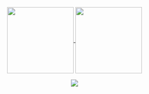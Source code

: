 <!-- <p align="center">
	<img src="https://user-images.githubusercontent.com/61664827/231243763-7462694a-4695-45a6-a756-a5752cfebd04.png" />
</p> -->
<!-- <h4 align="center"> -->
<!-- <img src="https://readme-components.vercel.app/api?component=logo&logo=javascript&text=false&animation=spin&fill=black&textfill=F7DF1E&"> -->
<!-- <img src="https://readme-components.vercel.app/api?component=logo&logo=cplusplus&text=false&animation=spin&fill=black&textfill=00599C&"> -->
<!-- <img src="https://readme-components.vercel.app/api?component=logo&logo=python&text=false&animation=spin&fill=black&textfill=3776AB&"> -->
<!-- <img src="https://readme-components.vercel.app/api?component=logo&logo=java&text=false&animation=spin&fill=black&textfill=f89820&"> -->
<!-- <img src="https://readme-components.vercel.app/api?component=logo&logo=sass&text=false&animation=spin&fill=black&textfill=CC6699&"> -->
<!-- <img src="https://readme-components.vercel.app/api?component=logo&logo=node.js&text=false&animation=spin&fill=black&textfill=339933&"> -->
<!-- <img src="https://readme-components.vercel.app/api?component=logo&logo=react&text=false&animation=spin&fill=black&textfill=61DAFB&"> -->
<!-- <img src="https://readme-components.vercel.app/api?component=logo&logo=next.js&text=false&animation=spin&fill=black&textfill=ffffff&"> -->
<!-- <img src="https://readme-components.vercel.app/api?component=logo&logo=redux&text=false&animation=spin&fill=black&textfill=764ABC&"> -->
<!-- <img src="https://readme-components.vercel.app/api?component=logo&logo=django&text=false&animation=spin&fill=black&textfill=092E20&"> -->

<p align="center">
	<a href="https://github.com/abhay-rathour">
		<picture>
			<source srcset="https://github-readme-stats.vercel.app/api?username=abhay-rathour&show_icons=true&include_all_commits=true&count_private=true&theme=apprentice&hide_border=true&bg_color=00000000&rank_icon=github"
				media="(prefers-color-scheme: dark)"
			/>
			<source srcset="https://github-readme-stats.vercel.app/api?username=abhay-rathour&show_icons=true&include_all_commits=true&count_private=true&theme=buefy&hide_border=true&bg_color=00000000&rank_icon=github"
				media="(prefers-color-scheme: light)"
			/>
		</picture>
<!-- 		<img align="center"
		height="150em"
		src="https://github-readme-stats.vercel.app/api?username=abhay-rathour&show_icons=true&include_all_commits=true&count_private=true&theme=apprentice&hide_border=true&bg_color=00000000&rank_icon=github" />
		<img align="center"
		height="150em"
		src="https://github-readme-stats.vercel.app/api?username=abhay-rathour&show_icons=true&include_all_commits=true&count_private=true&theme=buefy&hide_border=true&bg_color=00000000&rank_icon=github#gh-light-mode-only" /> -->
	</a>
	<a href="https://github.com/abhay-rathour">
		<img align="center"
		height="150em"
		src="https://github-readme-stats.vercel.app/api/top-langs?username=abhay-rathour&show_icons=true&include_all_commits=true&count_private=true&theme=apprentice&hide_border=true&bg_color=00000000&layout=compact"
		/>
	</a>
	<a href="https://github.com/abhay-rathour">
		<img align="center"
		height="150em"
		src="https://github-readme-streak-stats.herokuapp.com/?user=abhay-rathour&theme=apprentice&hide_border=true&stroke=0000&background=00000000&ring=e05397&fire=e05397&currStreakLabel=e05397" />
	</a>
</p>

<p align="center">
	<a href="https://github.com/abhay-rathour">
		<img
		align="center"
		src="https://github-profile-trophy.vercel.app/?username=abhay-rathour&theme=onedark&no-frame=true&row=1&&margin-w=20&no-bg=true"/>
	</a>
</p>
